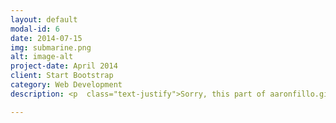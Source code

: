 ```yaml
---
layout: default
modal-id: 6
date: 2014-07-15
img: submarine.png
alt: image-alt
project-date: April 2014
client: Start Bootstrap
category: Web Development
description: <p  class="text-justify">Sorry, this part of aaronfillo.github.io is still under construction.  I am working hard to get more content up and further expand my STEAM outreach efforts.  Check back again later and thanks for stopping by.</p>

---
```

